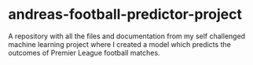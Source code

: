 # andreas-football-predictor-project
A repository with all the files and documentation from my self challenged machine learning project where I created a model which predicts the outcomes of Premier League football matches.
